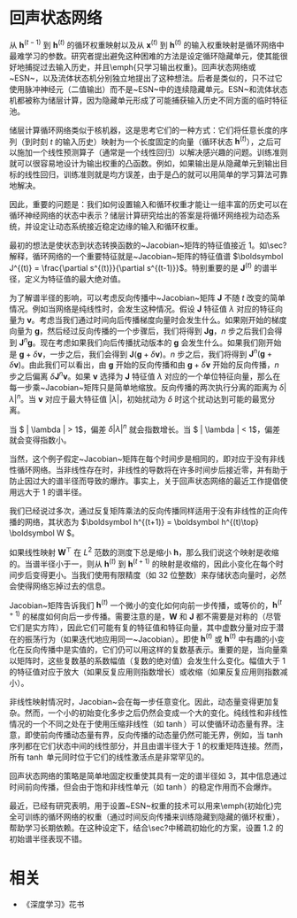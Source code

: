 

# 回声状态网络

从 $\boldsymbol h^{(t-1)}$ 到 $\boldsymbol h^{(t)}$ 的循环权重映射以及从 $\boldsymbol x^{(t)}$ 到 $\boldsymbol h^{(t)}$ 的输入权重映射是循环网络中最难学习的参数。研究者提出避免这种困难的方法是设定循环隐藏单元，使其能很好地捕捉过去输入历史，并且\emph{只学习输出权重}。回声状态网络或~ESN~，以及流体状态机分别独立地提出了这种想法。后者是类似的，只不过它使用脉冲神经元（二值输出）而不是~ESN~中的连续隐藏单元。ESN~和流体状态机都被称为储层计算，因为隐藏单元形成了可能捕获输入历史不同方面的临时特征池。


储层计算循环网络类似于核机器，这是思考它们的一种方式：它们将任意长度的序列（到时刻 $t$ 的输入历史）映射为一个长度固定的向量（循环状态 $\boldsymbol h^{(t)}$），之后可以施加一个线性预测算子（通常是一个线性回归）以解决感兴趣的问题。训练准则就可以很容易地设计为输出权重的凸函数。例如，如果输出是从隐藏单元到输出目标的线性回归，训练准则就是均方误差，由于是凸的就可以用简单的学习算法可靠地解决。

因此，重要的问题是：我们如何设置输入和循环权重才能让一组丰富的历史可以在循环神经网络的状态中表示？储层计算研究给出的答案是将循环网络视为动态系统，并设定让动态系统接近稳定边缘的输入和循环权重。

最初的想法是使状态到状态转换函数的~Jacobian~矩阵的特征值接近 1。如\sec?解释，循环网络的一个重要特征就是~Jacobian~矩阵的特征值谱 $\boldsymbol J^{(t)} = \frac{\partial s^{(t)}}{\partial s^{(t-1)}}$。特别重要的是 $\boldsymbol J^{(t)}$ 的谱半径，定义为特征值的最大绝对值。

为了解谱半径的影响，可以考虑反向传播中~Jacobian~矩阵 $\boldsymbol J$ 不随 $t$ 改变的简单情况。例如当网络是纯线性时，会发生这种情况。假设 $\boldsymbol J$ 特征值 $\lambda$ 对应的特征向量为 $\boldsymbol v$。考虑当我们通过时间向后传播梯度向量时会发生什么。如果刚开始的梯度向量为 $\boldsymbol g$，然后经过反向传播的一个步骤后，我们将得到 $\boldsymbol J \boldsymbol g$，$n$ 步之后我们会得到 $\boldsymbol J^n \boldsymbol g$。现在考虑如果我们向后传播扰动版本的 $\boldsymbol g$ 会发生什么。如果我们刚开始是 $\boldsymbol g + \delta \boldsymbol v$，一步之后，我们会得到 $\boldsymbol J(\boldsymbol g + \delta \boldsymbol v)$。$n$ 步之后，我们将得到 $\boldsymbol J^n(\boldsymbol g + \delta \boldsymbol v)$。由此我们可以看出，由 $\boldsymbol g$ 开始的反向传播和由 $\boldsymbol g+\delta \boldsymbol v$ 开始的反向传播，$n$ 步之后偏离 $\delta \boldsymbol J^n \boldsymbol v$。如果 $\boldsymbol v$ 选择为 $\boldsymbol J$ 特征值 $\lambda$ 对应的一个单位特征向量，那么在每一步乘~Jacobian~矩阵只是简单地缩放。反向传播的两次执行分离的距离为 $\delta | \lambda |^n$。当 $\boldsymbol v$ 对应于最大特征值 $|\lambda|$，初始扰动为 $\delta$ 时这个扰动达到可能的最宽分离。

当 $ | \lambda | > 1$，偏差 $\delta | \lambda |^n$ 就会指数增长。当 $ | \lambda | < 1$，偏差就会变得指数小。


当然，这个例子假定~Jacobian~矩阵在每个时间步是相同的，即对应于没有非线性循环网络。当非线性存在时，非线性的导数将在许多时间步后接近零，并有助于防止因过大的谱半径而导致的爆炸。事实上，关于回声状态网络的最近工作提倡使用远大于 1 的谱半径。

我们已经说过多次，通过反复矩阵乘法的反向传播同样适用于没有非线性的正向传播的网络，其状态为 $\boldsymbol h^{(t+1)} = \boldsymbol h^{(t)\top} \boldsymbol W $。

如果线性映射 $\boldsymbol W^\top$ 在 $L^2$ 范数的测度下总是缩小 $\boldsymbol h$，那么我们说这个映射是收缩的。当谱半径小于一，则从 $\boldsymbol h^{(t)}$ 到 $\boldsymbol h^{(t+1)}$ 的映射是收缩的，因此小变化在每个时间步后变得更小。当我们使用有限精度（如 32 位整数）来存储状态向量时，必然会使得网络忘掉过去的信息。

Jacobian~矩阵告诉我们 $\boldsymbol h^{(t)}$ 一个微小的变化如何向前一步传播，或等价的，$\boldsymbol h^{(t+1)}$ 的梯度如何向后一步传播。需要注意的是，$\boldsymbol W$ 和 $\boldsymbol J$ 都不需要是对称的（尽管它们是实方阵），因此它们可能有复的特征值和特征向量，其中虚数分量对应于潜在的振荡行为（如果迭代地应用同一~Jacobian）。即使 $\boldsymbol h^{(t)}$ 或 $\boldsymbol h^{(t)}$ 中有趣的小变化在反向传播中是实值的，它们仍可以用这样的复数基表示。重要的是，当向量乘以矩阵时，这些复数基的系数幅值（复数的绝对值）会发生什么变化。幅值大于 1 的特征值对应于放大（如果反复应用则指数增长）或收缩（如果反复应用则指数减小）。

非线性映射情况时，Jacobian~会在每一步任意变化。因此，动态量变得更加复杂。然而，一个小的初始变化多步之后仍然会变成一个大的变化。纯线性和非线性情况的一个不同之处在于使用压缩非线性（如 $\tanh$）可以使循环动态量有界。注意，即使前向传播动态量有界，反向传播的动态量仍然可能无界，例如，当 $\tanh$ 序列都在它们状态中间的线性部分，并且由谱半径大于 1 的权重矩阵连接。然而，所有 $\tanh$ 单元同时位于它们的线性激活点是非常罕见的。


回声状态网络的策略是简单地固定权重使其具有一定的谱半径如 3，其中信息通过时间前向传播，但会由于饱和非线性单元（如 $\tanh$）的稳定作用而不会爆炸。

最近，已经有研究表明，用于设置~ESN~权重的技术可以用来\emph{初始化}完全可训练的循环网络的权重（通过时间反向传播来训练隐藏到隐藏的循环权重），帮助学习长期依赖。在这种设定下，结合\sec?中稀疏初始化的方案，设置 $1.2$ 的初始谱半径表现不错。



# 相关

- 《深度学习》花书
